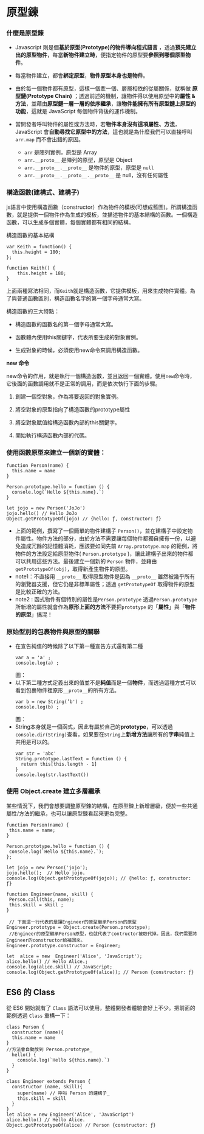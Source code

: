 # 原型鍊

### 什麼是原型鍊
 * Javascript 則是個**基於原型(Prototype)的物件導向程式語言** ，透過**預先建立出的原型物件**，每當**新物件建立時**，便指定物件的原型要**參照到哪個原型物件**。
 
 * 每當物件建立，都會**綁定原型**，**物件原型本身也是物件**。
 
* 由於每一個物件都有原型，這樣一個牽一個、層層相依的從屬關係，就稱做 **原型鏈(Prototype Chain)** ；透過前述的機制，讓物件得以使用原型中的**屬性 & 方法**，並藉由**原型鏈一層一層的依序繼承**，讓**物件能擁有所有原型鏈上原型的功能**，這就是 JavaScript 每個物件背後的運作機制。

* 當開發者呼叫物件的屬性或方法時，若**物件本身沒有這項屬性、方法**，JavaScript 會**自動尋找它原型中的方法**，這也就是為什麼我們可以直接呼叫 `arr.map` 而不會出錯的原因。
  *   `arr`  是陣列實例，原型是 Array
  *   `arr.__proto__`  是陣列的原型，原型是 Object
  *   `arr.__proto__.__proto__`  是物件的原型，原型是  `null`
  *   `arr.__proto__.__proto__.__proto__`  是 null，沒有任何屬性

### 構造函數(建構式、建構子)

js語言中使用構造函數（constructor）作為物件的模板(可想成藍圖)。所謂構造函數，就是提供一個物件作為生成的模板，並描述物件的基本結構的函數。一個構造函數，可以生成多個實體，每個實體都有相同的結構。

構造函數的基本結構
```
var Keith = function() {
  this.height = 180;  
};    

function Keith() {  
	this.height = 180;
}
```
 上面兩種寫法相同，而`Keith`就是構造函數，它提供模板，用來生成物件實體。為了與普通函數區別，構造函數名字的第一個字母通常大寫。
 
構造函數的三大特點：

* 構造函數的函數名的第一個字母通常大寫。

* 函數體內使用this關鍵字，代表所要生成的對象實例。

* 生成對象的時候，必須使用new命令來調用構造函數。

**new 命令**

new命令的作用，就是執行一個構造函數，並且返回一個實體。使用`new`命令時，它後面的函數調用就不是正常的調用，而是依次執行下面的步驟。

1. 創建一個空對象，作為將要返回的對象實例。

2. 將空對象的原型指向了構造函數的prototype屬性

3. 將空對象賦值給構造函數內部的this關鍵字。

4. 開始執行構造函數內部的代碼。



### 使用函數原型來建立一個新的實體：
```
function Person(name) {  
  this.name = name  
}

Person.prototype.hello = function () {  
  console.log(`Hello ${this.name}.`)  
}

let jojo = new Person('JoJo')  
jojo.hello() // Hello JoJo
Object.getPrototypeOf(jojo) // {hello: ƒ, constructor: ƒ}
```
*  上面的範例，撰寫了一個簡單的物件建構子 `Person()`，並在建構子中設定物件屬性。物件方法的部分，由於方法不需要讓每個物件都獨自擁有一份，以避免造成冗餘的記憶體消耗，應該要如同先前 `Array.prototype.map` 的範例，將物件的方法設定給原型物件( `Person.prototype` )，讓此建構子出來的物件都可以共用這些方法。最後建立一個新的 `Person` 物件，並藉由 `getPrototypeOf(obj)`，取得新產生物件的原型。
* note1：不直接用 `__proto__` 取得原型物件是因為 `__proto__` 雖然被幾乎所有的瀏覽器支援，但它仍是非標準屬性；透過 `getPrototypeOf` 取得物件的原型是比較正確的方法。
* note2 : 函式物件有個特別的屬性是`Person.prototype` 透過`Person.prototype`所新增的屬性就會作為**原形上面的方法**不要把`prototype` 的「**屬性**」與「**物件的原型**」搞混！
 ### 原始型別的包裹物件與原型的關聯
 * 在宣告純值的時候除了以下第一種宣告方式還有第二種
   ```
   var a = 'a' ;
   console.log(a) ;
   ```
    圖：
  * 以下第二種方式定義出來的值並不是**純值**而是一個**物件**，而透過這種方式可以看到包裹物件裡原形`__proto__`的所有方法。　
    ```
    var b = new String(’b') ;
    console.log(b) ;
    ```
    圖：
   * String本身就是一個函式，因此有屬於自己的**prototype**，可以透過`console.dir(String)`查看，如果要在`String`上**新增方法**讓所有的**字串**純值上共用是可以的。
     ```
     var str = 'abc'
     String.prototype.lastText = function () {
       return this[this.length - 1]
     }
     console.log(str.lastText())
     ```
 ### 使用 Object.create 建立多層繼承
 某些情況下，我們會想要調整原型鍊的結構，在原型鍊上新增層級，便於一些共通屬性/方法的繼承，也可以讓原型鍊看起來更為完整。
 ```
function Person(name) {
  this.name = name;
}

Person.prototype.hello = function () {
  console.log(`Hello ${this.name}.`);
};

let jojo = new Person('jojo');
jojo.hello();  // Hello jojo.
console.log(Object.getPrototypeOf(jojo)); // {hello: ƒ, constructor: ƒ}

function Engineer(name, skill) {
  Person.call(this, name);
  this.skill = skill ;
}

  // 下面這一行代表的是讓Engineer的原型繼承Person的原型
Engineer.prototype = Object.create(Person.prototype);
  //Engineer的原型繼承Person原型，也就代表了contructor被取代掉。因此，我們需要將Engineer的constructor給補回來。
Engineer.prototype.constructor = Engineer;

let  alice = new  Engineer('Alice', 'JavaScript');
alice.hello() // Hello Alice.;
console.log(alice.skill) // JavaScript;
console.log(Object.getPrototypeOf(alice)); // Person {constructor: ƒ}
```
## ES6 的 Class
從 ES6 開始就有了 `Class` 語法可以使用，整體開發者體驗會好上不少。把前面的範例透過 `Class` 重構一下：
```
class Person {  
  constructor (name){  
  this.name = name  
}  
//方法會自動放到 Person.prototype_  
  hello() {  
    console.log(`Hello ${this.name}.`)  
  }  
}

class Engineer extends Person {  
  constructor (name, skill){  
    super(name) // 呼叫 Person 的建構子_  
    this.skill = skill  
  }  
}
let alice = new Engineer('Alice', 'JavaScript')  
alice.hello() // Hello Alice.
Object.getPrototypeOf(alice) // Person {constructor: ƒ}
```
